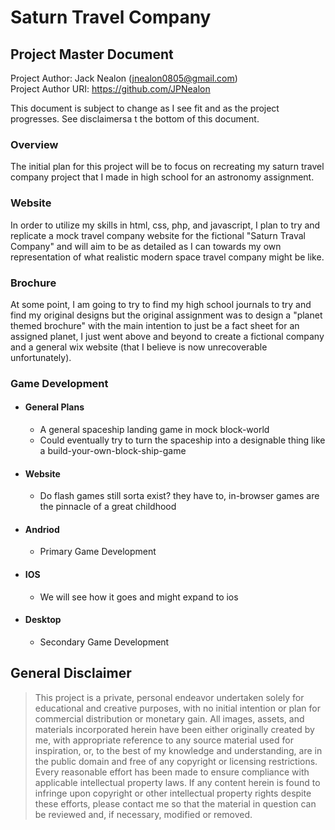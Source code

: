 # Saturn Travel Company
## Project Master Document

Project Author: Jack Nealon (jnealon0805@gmail.com) <br>
Project Author URI: https://github.com/JPNealon


This document is subject to change as I see fit and as the project progresses. See disclaimersa t the bottom of this document. 

### Overview

The initial plan for this project will be to focus on recreating my saturn travel company project that I made in high school for an astronomy assignment. 

### Website

In order to utilize my skills in html, css, php, and javascript, I plan to try and replicate a mock travel company website for the fictional "Saturn Traval Company" and will aim to be as detailed as I can towards my own representation of what realistic modern space travel company might be like.

### Brochure

At some point, I am going to try to find my high school journals to try and find my original designs but the original assignment was to design a "planet themed brochure" with the main intention to just be a fact sheet for an assigned planet, I just went above and beyond to create a fictional company and a general wix website (that I believe is now unrecoverable unfortunately).

### Game Development

- #### General Plans
    - A general spaceship landing game in mock block-world
    - Could eventually try to turn the spaceship into a designable thing like a build-your-own-block-ship-game

- #### Website
    - Do flash games still sorta exist? they have to, in-browser games are the pinnacle of a great childhood

- #### Andriod
    - Primary Game Development

- #### IOS
    - We will see how it goes and might expand to ios


- #### Desktop
    - Secondary Game Development


    
## General Disclaimer

> This project is a private, personal endeavor undertaken solely for educational and creative purposes, with no initial intention or plan for commercial distribution or monetary gain. All images, assets, and materials incorporated herein have been either originally created by me, with appropriate reference to any source material used for inspiration, or, to the best of my knowledge and understanding, are in the public domain and free of any copyright or licensing restrictions. Every reasonable effort has been made to ensure compliance with applicable intellectual property laws. If any content herein is found to infringe upon copyright or other intellectual property rights despite these efforts, please contact me so that the material in question can be reviewed and, if necessary, modified or removed.